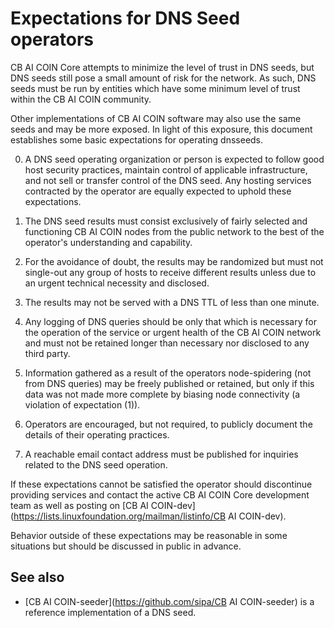 Expectations for DNS Seed operators
====================================

CB AI COIN Core attempts to minimize the level of trust in DNS seeds,
but DNS seeds still pose a small amount of risk for the network.
As such, DNS seeds must be run by entities which have some minimum
level of trust within the CB AI COIN community.

Other implementations of CB AI COIN software may also use the same
seeds and may be more exposed. In light of this exposure, this
document establishes some basic expectations for operating dnsseeds.

0. A DNS seed operating organization or person is expected to follow good
host security practices, maintain control of applicable infrastructure,
and not sell or transfer control of the DNS seed. Any hosting services
contracted by the operator are equally expected to uphold these expectations.

1. The DNS seed results must consist exclusively of fairly selected and
functioning CB AI COIN nodes from the public network to the best of the
operator's understanding and capability.

2. For the avoidance of doubt, the results may be randomized but must not
single-out any group of hosts to receive different results unless due to an
urgent technical necessity and disclosed.

3. The results may not be served with a DNS TTL of less than one minute.

4. Any logging of DNS queries should be only that which is necessary
for the operation of the service or urgent health of the CB AI COIN
network and must not be retained longer than necessary nor disclosed
to any third party.

5. Information gathered as a result of the operators node-spidering
(not from DNS queries) may be freely published or retained, but only
if this data was not made more complete by biasing node connectivity
(a violation of expectation (1)).

6. Operators are encouraged, but not required, to publicly document the
details of their operating practices.

7. A reachable email contact address must be published for inquiries
related to the DNS seed operation.

If these expectations cannot be satisfied the operator should
discontinue providing services and contact the active CB AI COIN
Core development team as well as posting on
[CB AI COIN-dev](https://lists.linuxfoundation.org/mailman/listinfo/CB AI COIN-dev).

Behavior outside of these expectations may be reasonable in some
situations but should be discussed in public in advance.

See also
----------
- [CB AI COIN-seeder](https://github.com/sipa/CB AI COIN-seeder) is a reference implementation of a DNS seed.
